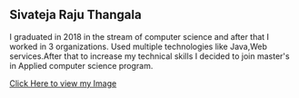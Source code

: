 ## Sivateja Raju Thangala

I graduated in 2018 in the stream of computer science and after that I worked in 3 organizations. Used multiple technologies like Java,Web services.After that to increase my technical skills I decided to join master's in Applied computer science program.

[Click Here to view my Image](\images\IMG_0938.JPG)
